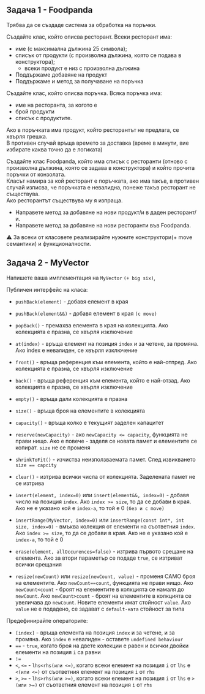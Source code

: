 ## Задачa 1 - Foodpanda
Трябва да се създаде система за обработка на поръчки.

Създайте клас, който описва ресторант. Всеки ресторант има:
- име (с максимална дължина 25 символа);
- списък от продукти (с произволна дължина, която се подава в конструктора);
	* всеки продукт е низ с произволна дължина
- Поддържаме добавяне на продукт
- Поддържаме и метод за получаване на поръчка
  
Създайте клас, който описва поръчка. Всяка поръчка има:
- име на ресторанта, за когото е
- брой продукти
- списък с продуктите.

Ако в поръчката има продукт, който ресторантът не предлага, се хвърля грешка. <br />
В противен случай връща времето за доставка (време в минути, вие избирате каква точно да е логиката) <br />

Създайте клас Foodpanda, който има списък с ресторанти (отново с произволна дължина, която се задава в конструктора) и който прочита поръчки от конзолата. <br />
Класът намира за кой ресторант е поръчката, ако има такъв, в противен случай изписва, че поръчката е невалидна, понеже такъв ресторант не съществува. <br />
Ако ресторантът съществува му я изпраща. <br />
- Направете метод за добавяне на нови продукт/и в даден ресторант/и.
- Направете метод за добавяне на нови ресторанти във Foodpanda.
  
:warning: За всеки от класовете реализирайте нужните конструктори(+ move семантики) и функционалности.

## Задачa 2 - MyVector
Напишете ваша имплементация на `MyVector` `(+ big six)`,

Публичен интерфейс на класа:
 - `pushBack(element)` - добавя елемент в края 
 - `pushBack(element&&)` - добавя елемент в края `(с move)`
 
 - `popBack()` - премахва елемента в края на колекцията. Ако колекцията е празна, се хвърля изключение
 - `at(index)` - връща елемент на позиция `index` и за четене, за промяна. Ако index е невалиден, се хвърля изключение
 - `front()` - връща референция към елемента, който е най-отпред. Ако колекцията е празна, се хвърля изключение
 - `back()` - връща референция към елемента, който е най-отзад. Ако колекцията е празна, се хвърля изключение
 - `empty()` - връща дали колекцията е празна
 - `size()` - връща броя на елементите в колекцията
 - `capacity()` - връща колко е текущият заделен капацитет
 - `reserve(newCapacity)` - ако `newCapacity <= capacity`, функцията не прави нищо. Ако е повече - заделя се новата памет и елементите се копират. `size` не се променя
 - `shrinkToFit()` - изчиства неизползваемата памет. След извикването `size == capcity`
 - `clear()` - изтрива всички числа от колекцията. Заделената памет не се изтрива
 - `insert(element, index=0)` или `insert(element&&, index=0)` - добавя число на позиция `index`. Ако `index >= size`, то да се добави в края. Ако не е указано кой е `index-a`, то той е 0 `(без и с move)`
 - `insertRange(MyVector, index=0)` или `insertRange(const int*, int size, index=0)` - вмъква колекция от елементи на съответния `index`. Ако `index >= size`, то да се добави в края.  Ако не е указано кой е `index-a`, то той е 0
 - `erase(element, allOccurences=false)` - изтрива първото срещане на елемента. Ако за втори параметър се подаде `true`, се изтриват всички срещания
 - `resize(newCount)` или  `resize(newCount, value)` - променя САМО броя на елементите. Ако `newCount==count`, функцията не прави нищо. Ако `newCount<count` - броят на елементите в колкцията се намаля до `newCount`. Ако `newCount>count` - броят на елементите в колкцията се увеличава до `newCount`. Новите елементи имат стойност `value`. Ако `value` не е подадено, се задават с `default-ната` стойност за типа

 Предефинирайте операторите:
 
 - `[index]` - връща елемента на позиция `index` и за четене, и за промяна. Ако `index` е невалиден - оставете `undefined behaviour`
 - `==` - `true`, когато броя на двете колекции е равен и всички двойки елементи на позиция `i` са равни
 - `!=`
 - `<`, `<=` - `lhs<rhs(или <=)`, когато всеки елемент на позиция `i` от `lhs` е `<(или <=)` от съответния елемент на позиция `i` от `rhs`
 - `>`, `>=` - `lhs>rhs(или >=)`, когато всеки елемент на позиция `i` от `lhs` е `>(или >=)` от съответния елемент на позиция `i` от `rhs`	

